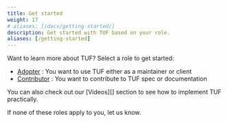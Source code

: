 ```yaml
---
title: Get started
weight: 17
# aliases: [/docs/getting-started/]
description: Get started with TUF based on your role.
aliases: [/getting-started]
---
```


Want to learn more about TUF? Select a role to get started:

<div class="l-get-started-buttons justify-content-start mt-3 ms-3">

- [Adopter](adopter/) : You want to use TUF either as a maintainer or client
- [Contributor](contributor/) : You want to contribute to TUF spec or
  documentation

</div>

You can also check out our [Videos][] section to see how to implement TUF
practically.

If none of these roles apply to you, let us know.
